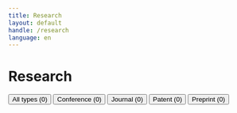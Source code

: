 ```yaml
---
title: Research
layout: default
handle: /research
language: en
---
```


<div class="p-5 text-center bg-image bg-research-img">
    <div class="d-flex justify-content-start align-items-end h-100">
      <div class="text-white text-left">
        <h1 class="page-title mb-3">Research</h1>
      </div>
    </div>
</div>

<div class="content-wrapper">
  <div class="filter-section">
    <div class="auto-filter-tags">
      <button class="filter-tag" data-filter>All types (<span class="countall">0</span>)</button>
      <button class="filter-tag" data-filter="conference">Conference (<span class="count">0</span>)</button>
      <button class="filter-tag" data-filter="journal">Journal (<span class="count">0</span>)</button>
      <button class="filter-tag" data-filter="patent">Patent (<span class="count">0</span>)</button>
      <button class="filter-tag" data-filter="preprint">Preprint (<span class="count">0</span>)</button>
    </div>
    <div class="pagination" id="pagination"></div>
  </div>
  <div class="publication-list" id="publicationList">
    <!-- <div data-tags="js,css"><a href="https://www.jqueryscript.net/tags.php?/Bootstrap/">Bootstrap</a></div>
    <div data-tags="js">Angular</div>
    <div data-tags="html,css">TailwindCSS</div>
    <div data-tags="js">jQuery</div>
    <div data-tags="js,html">React.js</div>
    <div data-tags="js">Vue.js</div> -->
  </div>
</div>

<script>
$(document).ready(function() {
  $.autofilter({

    // CSS class when shown
    showClass: 'show',

    // CSS class when active
    activeClass: 'active',

    // use HTML as filter string
    htmlAsFilter: false,

    // filter string as substring
    subString: false,

    // minimum characters to start filter in input mode
    minChars: 3,

    // is case sensitive?
    caseSensitive: false,

    // enable animation
    animation: true,

    // duration in ms
    duration: 0,

    // default filter on page load
    // this value must match the data-filter attribute value of a filter trigger element
    default: false,

    // name of the query parameter used to filter
    urlSearchParam: false,
    
  });

  // JavaScript array to store publications
  let publications = [
    { title: "Pinching-Antenna Systems For Indoor Immersive Communications: A 3D-Modeling Based Performance Analysis", type: "preprint", authors: "Yulei Wang, Yalin Liu, Yaru Fu, Zhuguo Ding", source: "arXiv preprint arXiv:2506.07771", year: "2026", link: "https://arxiv.org/pdf/2506.07771" },
    { title: "Stochastic geometry analysis for information integration and communication in cellular and D2D-based heterogeneous IoT", type: "journal", authors: "Yulei Wang, Li Feng, Yalin Liu, Zhongjie Li", source: "Computer Networks", year: "2024", link: "https://www.sciencedirect.com/science/article/pii/S1389128625000945" },
    { title: "Joint Optimization for Mobile Crowdsensing Systems With Reliability Consideration", type: "journal", authors: "Jiahui Feng, Yaru Fu, Zheng Shi, Yalin Liu, Kevin Hung", source: "IEEE Transactions on Cognitive Communications and Networking", year: "2024", link: "https://ieeexplore.ieee.org/abstract/document/10764779" },
    { title: "Space-Air-Ground Integrated Networks: Spherical Stochastic Geometry-Based Uplink Connectivity Analysis", type: "journal", authors: "Yalin Liu, Hong-Ning Dai, Qubeijian Wang, Om Jee Pandey, Yaru Fu, Ning Zhang, Dusit Niyato, Chi Chung Lee", source: "IEEE Journal on Selected Areas in Communications (SCI IF=17.2 in 2024, JCR Q1)", year: "2024", link: "https://ieeexplore.ieee.org/document/10438999" },
    { title: "UAV-Assisted Wireless Backhaul Networks: Connectivity Analysis of Uplink Transmissions", type: "journal", authors: "Yalin Liu, Qiu Wang, Hong-Ning Dai, Yaru Fu, Ning Zhang, Chi Chung Lee", source: "IEEE Transactions on Vehicular Technology", year: "2023", link: "https://ieeexplore.ieee.org/document/10104142" },
    { title: "Wireless Powering Internet of Things with UAVs: Challenges and Opportunities", type: "journal", authors: "Yalin Liu, Hong-Ning Dai, Hao Wang, Muhammad Imran, Nadra Guizani", source: "IEEE Network", year: "2022", link: "https://ieeexplore.ieee.org/document/9762455" },
    { title: "Augmented data selector to initiate text-based CAPTCHA attack", type: "journal", authors: "Aolin Che, Yalin Liu, Hong Xiao, Hao Wang, Ke Zhang, Hong-Ning Dai", source: "Security and Communication Networks", year: "2021", link: "https://www.hindawi.com/journals/scn/2021/9930608/" },
    { title: "Unmanned aerial vehicle for internet of everything: Opportunities and challenges", type: "journal", authors: "Yalin Liu, Hong-Ning Dai, Qubeijian Wang, Mahendra K. Shukla, Muhammad Imran", source: "Computer Communications", year: "2020", link: "https://www.sciencedirect.com/science/article/pii/S0140366419318754" },
    { title: "UAV-enabled data acquisition scheme with directional wireless energy transfer for Internet of Things", type: "journal", authors: "Yalin Liu, Hong-Ning Dai, Hao Wang, Muhammad Imran, Xiaofen Wang, Muhammad Shoaib", source: "Computer Communications", year: "2020", link: "https://www.sciencedirect.com/science/article/pii/S0140366419304852" },
    { title: "Unmanned aerial vehicle enabled communication technologies and applications for Internet of things", type: "journal", authors: "Yalin Liu, Hong-Ning Dai, Qubeijian Wang", source: "Chinese Journal on Internet of Things (Chinese)", year: "2019", link: "https://www.henrylab.net/wp-content/uploads/2020/02/UEIoT-CIoTJ19.pdf" },

    // Conference
    { title: "Hybrid Satellite-Ground Deployments for Web3 DID: System Design and Performance Analysis", type: "conference", authors: "Yalin Liu, Zhigang Yan, Bingyuan Luo, Xiaochi Xu, Hong-Ning Dai, Yaru Fu, Bishenghui Tao, Siu-Kei Au Yeung", source: "IEEE MetaCom 2025", year: "2025", link: "https://arxiv.org/pdf/2507.02305" },
    { title: "Enhancing Mobile Crowdsensing Efficiency: A Coverage-aware Resource Allocation Approach", type: "conference", authors: "Yaru Fu, Yue Zhang, Zheng Shi, Yongna Guo, Yalin Liu", source: "The 2025 101st IEEE Vehicular Technology Conference (VTC2025-Spring), Oslo, Norway", year: "2025", link: "https://arxiv.org/pdf/2503.21942" },
    { title: "3D Stochastic Geometry Model for Aerial Vehicle-Relayed Ground-Air-Satellite Connectivity", type: "conference", authors: "Yulei Wang, Yalin Liu, Yaru Fu, Yujie Qin, Zhontgjie Li", source: "The 2025 IEEE 101st Vehicular Technology Conference (VTC2025-Spring), Oslo, Norway", year: "2025", link: "https://arxiv.org/pdf/2503.16202" },
    { title: "Unified Network Modeling for Six Cross-Layer Scenarios in Space-Air-Ground Integrated Networks", type: "conference", authors: "Yalin Liu, Yaru Fu, Qubeijian Wang, Hong-Ning Dai", source: "IEEE International Conference on Communications 2025 (IEEE ICC 2025) (EI and CCF C conference)", year: "2025", link: "https://arxiv.org/pdf/2504.21284" },
    { title: "Subband and Sensing Task Allocation for Next-Generation Mobile Crowdsensing Networks: An Optimal Framework", type: "conference", authors: "Yaru Fu, Yue Zhang, Zheng Shi, Hong Wang, Yalin Liu", source: "IEEE Wireless Communications and Networking Conference (WCNC) (EI and CCF C concference)", year: "2024", link: "#" },
    { title: "Connectivity Analysis of UAV-To-Satellite Communications in Non-Terrestrial Networks", type: "conference", authors: "Yalin Liu, Hong-Ning Dai, Ning Zhang", source: "IEEE Global Communications Conference (Globecom) (EI and CCF C conference)", year: "2021", link: "https://github.com/yalin-liu/yalin-liu.github.io/blob/ac92780f706900d9da2079947c9eeec5fb317105/papers/A2S%20GloCom.pdf" },
    { title: "Ear in the Sky: Terrestrial Mobile Jamming to Prevent Aerial Eavesdropping", type: "conference", authors: "Qubeijian Wang, Yalin Liu, Hong-Ning Dai, Muhammad Imran, Nidal Nasser", source: "IEEE Global Communications Conference (Globecom) (EI and CCF C conference)", year: "2021", link: "#" },
    { title: "Ground-to-UAV Communication Network: Stochastic Geometry-based Performance Analysis", type: "conference", authors: "Yalin Liu, Hong-Ning Dai, Muhammad Imran, Nidal Nasser", source: "IEEE International Conference of Communications (ICC) (EI and CCF C conference)", year: "2021", link: "https://github.com/yalin-liu/yalin-academic/blob/4c682e1a003864ffb4a826131beab179963baa59/papers/SGG2U.pdf" },
    { title: "Poster: UAV-enabled Data Acquisition Scheme with Directional Wireless Energy Transfer", type: "conference", authors: "Yalin Liu, Hong-Ning Dai, Yuyang Peng, Hao Wang", source: "International Conference on Embedded Wireless Systems and Networks (EWSN)", year: "2019", link: "https://github.com/yalin-liu/yalin-academic/blob/517ff5d24a5fa74da5a7ebe9110e15de7d988c01/papers/EWSN-liu.pdf" },
    { title: "Emotion recognition system and method", type: "patent", authors: "Yalin Liu", source: "The Education University of Hong Kong, under patent No. HK30074872", year: "2023", link: "#" },
  ];

  const ITEMS_PER_PAGE = 999;
  let currentPage = 1;
  let currentFilter = 'all';

  // Function to count publications by type
  function countPublicationsByType() {
    const counts = {
      all: publications.length,
      conference: publications.filter(pub => pub.type === 'conference').length,
      journal: publications.filter(pub => pub.type === 'journal').length,
      patent: publications.filter(pub => pub.type === 'patent').length,
      preprint: publications.filter(pub => pub.type === 'preprint').length
    };
    return counts;
  }

  function getLabelType(type) {
    const typeObj = {
      journal: 'badge bg-success',
      conference: 'badge bg-primary',
      preprint: 'badge bg-secondary',
      patent: 'badge bg-info',
    };
    return typeObj[type] ?? 'badge bg-secondary';
  }

  // Function to update filter tag counts
  function updateFilterCounts(){
    const counts = countPublicationsByType();
    $('.filter-tag').find('.countall').text(counts['all'] || 0);
    $('.filter-tag').each(function() {
      const type = $(this).data('filter');
      $(this).find('.count').text(counts[type] || 0);
    });
  }
  // Function to render publications for the current page
  function renderPublications(filter = 'all', page = 1) {
    const $publicationList = $('#publicationList');
    $publicationList.empty();
    const filteredPublications = filter === 'all' ? publications : publications.filter(pub => pub.type === filter);
    const startIndex = (page - 1) * ITEMS_PER_PAGE;
    const endIndex = startIndex + ITEMS_PER_PAGE;
    const paginatedPublications = filteredPublications.slice(startIndex, endIndex);
    paginatedPublications.forEach(pub => {
      const { type, link } = pub;
      const linkIsDisabled = (link === '#')? 'btn disabled border-0 p-0' : '';
      const $item = $('<div class="publication-item">')
        .attr('data-tags', type)
        .append($('<a>').attr({'href': pub.link, "target": "_blank", "class": linkIsDisabled}).text(pub.title))
        .append($('<br>'))
        .append($('<span class="'+getLabelType(type)+'">').text(type.charAt(0).toUpperCase() + type.slice(1)))
        .append($('<br>'))
        .append($('<span>').text(pub.authors))
        .append($('<br>'))
        .append($('<span>').text(pub.source))
        .append($('<br>'))
        .append($('<span>').text('Publication year: ' + pub.year));
      $item.appendTo($publicationList);
    });
    // updatePagination(filteredPublications.length, page);
  }

  // Function to update pagination
  // function updatePagination(totalItems, currentPage) {
  //   const $pagination = $('#pagination');
  //   $pagination.empty();
  //   const totalPages = Math.ceil(totalItems / ITEMS_PER_PAGE);

  //   for (let i = 1; i <= totalPages; i++) {
  //     const $pageButton = $('<button class="page-btn">').text(i).on('click', () => {
  //       currentPage = i;
  //       renderPublications(currentFilter, currentPage);
  //       $('.page-btn').removeClass('active');
  //       $pageButton.addClass('active');
  //     });

  //     if (i === currentPage) {
  //       $pageButton.addClass('active');
  //     }

  //     $pagination.append($pageButton);
  //   }
  // }

  // Handle tag clicks to set filter
  $('.filter-tag').on('click', function() {
    const filterType = $(this).data('filter');
    $('.auto-filter-tags').autoFilter('filter', filterType);
    $('.filter-tag').removeClass('active');
    $(this).addClass('active');
  });

  updateFilterCounts();
  renderPublications('all', currentPage);
  $('.filter-tag[data-filter="all"]').addClass('active');
});
</script>
